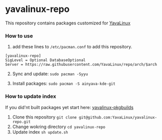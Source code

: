 # yavalinux-repo
This repository contains packages customized for [YavaLinux](https://github.com/yavalinux)



### How to use
1. add these lines to `/etc/pacman.conf` to add this repository.

```
[yavalinux-repo]
SigLevel = Optional DatabaseOptional
Server = https://raw.githubusercontent.com/YavaLinux/repo/arch/$arch
```
2. Sync and update: `sudo pacman -Syyu`

3. Install packages: `sudo pacman -S ainyava-kde-git`

### How to update index
If you did'nt built packages yet start here: [yavalinux-pkgbuilds](https://github.com/yavalinux/yavalinux-pkgbuilds)
1. Clone this repository `git clone git@github.com:YavaLinux/yavalinux-repo.git`
2. Change wokring directory `cd yavalinux-repo`
3. Update index `sh update.sh`
